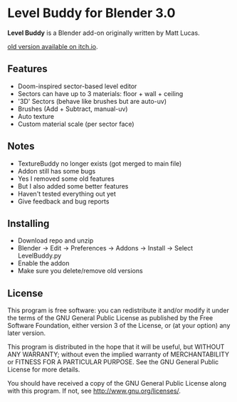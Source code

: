 # Level Buddy for Blender 3.0

**Level Buddy** is a Blender add-on originally written by Matt Lucas.

[old version available on itch.io](https://matt-lucas.itch.io/level-buddy).

## Features
- Doom-inspired sector-based level editor
- Sectors can have up to 3 materials: floor + wall + ceiling
- '3D' Sectors (behave like brushes but are auto-uv)
- Brushes (Add + Subtract, manual-uv)
- Auto texture
- Custom material scale (per sector face)

## Notes
- TextureBuddy no longer exists (got merged to main file)
- Addon still has some bugs
- Yes I removed some old features
- But I also added some better features
- Haven't tested everything out yet
- Give feedback and bug reports

## Installing
- Download repo and unzip
- Blender -> Edit -> Preferences -> Addons -> Install -> Select LevelBuddy.py
- Enable the addon
- Make sure you delete/remove old versions

<!-- ## State of the Code
Overall the code is pretty bad all around, I have done my best to keep it bug free and readable. Honestly, this addon needs total rewrite, it's got to a point where it can no longer scale without causing bugs and pain.

Also, no offense but, Python is a really ugly language, no matter what I do, the code is just ugly and hard to read. The Blender API doesn't help either, it's just a gigantic mess full of gotachas at every step you take... worst API I have touched so far. -->

## License
This program is free software: you can redistribute it and/or modify
it under the terms of the GNU General Public License as published by
the Free Software Foundation, either version 3 of the License, or
(at your option) any later version.

This program is distributed in the hope that it will be useful,
but WITHOUT ANY WARRANTY; without even the implied warranty of
MERCHANTABILITY or FITNESS FOR A PARTICULAR PURPOSE.  See the
GNU General Public License for more details.

You should have received a copy of the GNU General Public License
along with this program.  If not, see <http://www.gnu.org/licenses/>.
